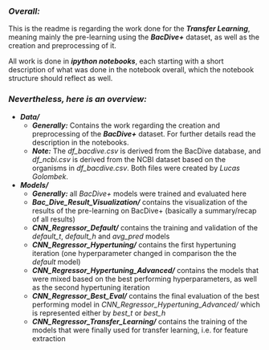 ### ***Overall:***

This is the readme is regarding the work done for the ***Transfer Learning***, meaning mainly the pre-learning using the ***BacDive+*** dataset, as well as the creation and preprocessing of it.

All work is done in ***ipython notebooks***, each starting with a short description of what was done in the notebook overall, which the notebook structure should reflect as well. 

### ***Nevertheless, here is an overview:***

*	***Data/*** 
    *	***Generally:*** Contains the work regarding the creation and preprocessing of the ***BacDive+*** dataset. For further details read the description in the notebooks.
    *	***Note:*** The *df_bacdive.csv* is derived from the BacDive database, and *df_ncbi.csv* is derived from the NCBI dataset based on the organisms in *df_bacdive.csv*. Both files were created by *Lucas Golombek*.
*	***Models/*** 
    *	***Generally:*** all *BacDive+* models were trained and evaluated here
    *	***Bac_Dive_Result_Visualization/*** contains the visualization of the results of the pre-learning on BacDive+ (basically a summary/recap of all results)
    *	***CNN_Regressor_Default/*** contains the training and validation of the *default_t*, *default_h* and *avg_pred* models
    *	***CNN_Regressor_Hypertuning/*** contains the first hypertuning iteration (one hyperparameter changed in comparison the the *default* model)
    *	***CNN_Regressor_Hypertuning_Advanced/*** contains the models that were mixed based on the best performing hyperparameters, as well as the second hypertuning iteration
    *	***CNN_Regressor_Best_Eval/*** contains the final evaluation of the best performing model in *CNN_Regressor_Hypertuning_Advanced/* which is represented either by *best_t* or *best_h*
    *	***CNN_Regressor_Transfer_Learning/*** contains the training of the models that were finally used for transfer learning, i.e. for feature extraction 
